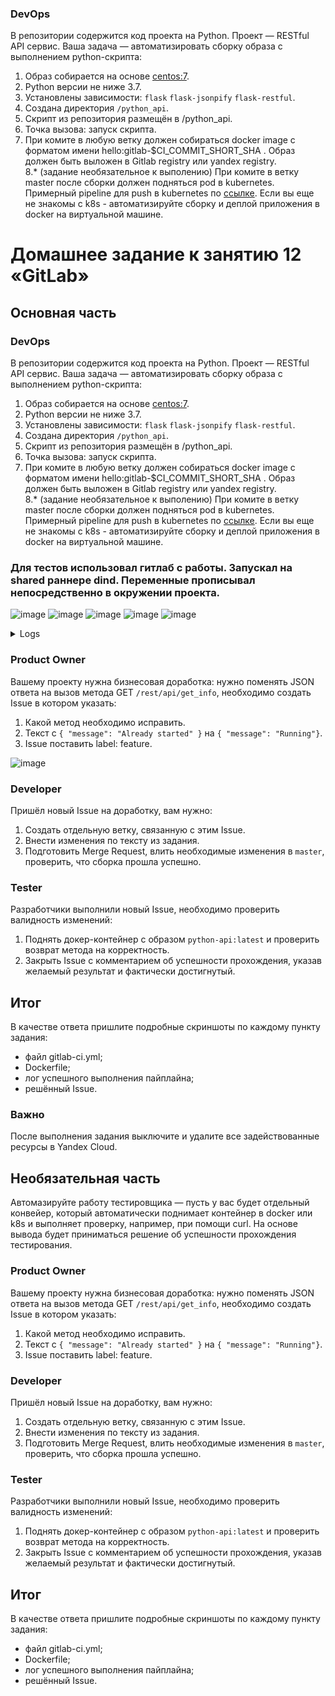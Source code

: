 ### DevOps

В репозитории содержится код проекта на Python. Проект — RESTful API сервис. Ваша задача — автоматизировать сборку образа с выполнением python-скрипта:

1. Образ собирается на основе [centos:7](https://hub.docker.com/_/centos?tab=tags&page=1&ordering=last_updated).
2. Python версии не ниже 3.7.
3. Установлены зависимости: `flask` `flask-jsonpify` `flask-restful`.
4. Создана директория `/python_api`.
5. Скрипт из репозитория размещён в /python_api.
6. Точка вызова: запуск скрипта.
7. При комите в любую ветку должен собираться docker image с форматом имени hello:gitlab-$CI_COMMIT_SHORT_SHA . Образ должен быть выложен в Gitlab registry или yandex registry.   
8.* (задание необязательное к выполению) При комите в ветку master после сборки должен подняться pod в kubernetes. Примерный pipeline для push в kubernetes по [ссылке](https://github.com/awertoss/devops-netology/blob/main/09-ci-06-gitlab/gitlab-ci.yml).
Если вы еще не знакомы с k8s - автоматизируйте сборку и деплой приложения в docker на виртуальной машине.

# Домашнее задание к занятию 12 «GitLab»

## Основная часть

### DevOps

В репозитории содержится код проекта на Python. Проект — RESTful API сервис. Ваша задача — автоматизировать сборку образа с выполнением python-скрипта:

1. Образ собирается на основе [centos:7](https://hub.docker.com/_/centos?tab=tags&page=1&ordering=last_updated).
2. Python версии не ниже 3.7.
3. Установлены зависимости: `flask` `flask-jsonpify` `flask-restful`.
4. Создана директория `/python_api`.
5. Скрипт из репозитория размещён в /python_api.
6. Точка вызова: запуск скрипта.
7. При комите в любую ветку должен собираться docker image с форматом имени hello:gitlab-$CI_COMMIT_SHORT_SHA . Образ должен быть выложен в Gitlab registry или yandex registry.   
8.* (задание необязательное к выполению) При комите в ветку master после сборки должен подняться pod в kubernetes. Примерный pipeline для push в kubernetes по [ссылке](https://github.com/awertoss/devops-netology/blob/main/09-ci-06-gitlab/gitlab-ci.yml).
Если вы еще не знакомы с k8s - автоматизируйте сборку и деплой приложения в docker на виртуальной машине.

### Для тестов использовал гитлаб с работы. Запускал на shared раннере dind. Переменные прописывал непосредственно в окружении проекта.

![image](https://github.com/SemenAmbarnov/mnt-homeworks/assets/92155007/e11e2c93-8832-40cd-a473-9cee09bcac90)
![image](https://github.com/SemenAmbarnov/ansible-homework/assets/92155007/df9169c2-5ba7-46da-9c2f-83a6c73f28c3)
![image](https://github.com/SemenAmbarnov/ansible-homework/assets/92155007/f29227fc-a8ad-41a8-9420-298bae0dc0c6)
![image](https://github.com/SemenAmbarnov/ansible-homework/assets/92155007/199f20be-770f-4a3d-b50f-b5d2ba70f7f2)
![image](https://github.com/SemenAmbarnov/ansible-homework/assets/92155007/8ef54660-c451-4769-bb3d-ab39a7098493)


<details><summary>Logs</summary>
  
```
Running with gitlab-runner 15.3.0 (bbcb5aba)
  on sargitlabrunner-docker-in-docker _atKN1Sx
Preparing the "docker" executor
00:36
Using Docker executor with image docker:20.10.5 ...
Starting service docker:20.10.5-dind ...
Pulling docker image docker:20.10.5-dind ...
Using docker image sha256:0a9822c8848df3eb0a1562e553fdd54215939ef0a528434ee026c64ff645148c for docker:20.10.5-dind with digest docker@sha256:e4ecd4e9ad5140d584669451b05e406d8cf7603e51972b862178ad93c38b2b08 ...
WARNING: Service docker:20.10.5-dind is already created. Ignoring.
Waiting for services to be up and running (timeout 30 seconds)...
*** WARNING: Service runner-atkn1sx-project-57-concurrent-0-2e9708612acb8e16-docker-0 probably didn't start properly.
Health check error:
service "runner-atkn1sx-project-57-concurrent-0-2e9708612acb8e16-docker-0-wait-for-service" timeout
Health check container logs:
Service container logs:
2023-09-28T08:23:27.213511249Z Generating RSA private key, 4096 bit long modulus (2 primes)
2023-09-28T08:23:27.618232886Z .......................................++++
2023-09-28T08:23:28.079508134Z .............................................++++
2023-09-28T08:23:28.080439410Z e is 65537 (0x010001)
2023-09-28T08:23:28.111046219Z Generating RSA private key, 4096 bit long modulus (2 primes)
2023-09-28T08:23:28.154243796Z ..++++
2023-09-28T08:23:28.570033297Z ........................................++++
2023-09-28T08:23:28.570959773Z e is 65537 (0x010001)
2023-09-28T08:23:28.625004973Z Signature ok
2023-09-28T08:23:28.625054820Z subject=CN = docker:dind server
2023-09-28T08:23:28.625237562Z Getting CA Private Key
2023-09-28T08:23:28.652643864Z /certs/server/cert.pem: OK
2023-09-28T08:23:28.657244500Z Generating RSA private key, 4096 bit long modulus (2 primes)
2023-09-28T08:23:30.076449282Z ...............................................................................................................................................++++
2023-09-28T08:23:30.187394695Z .........++++
2023-09-28T08:23:30.188356339Z e is 65537 (0x010001)
2023-09-28T08:23:30.244830585Z Signature ok
2023-09-28T08:23:30.244890177Z subject=CN = docker:dind client
2023-09-28T08:23:30.245130838Z Getting CA Private Key
2023-09-28T08:23:30.275031171Z /certs/client/cert.pem: OK
2023-09-28T08:23:30.328024268Z time="2023-09-28T08:23:30.327682349Z" level=info msg="Starting up"
2023-09-28T08:23:30.330725352Z time="2023-09-28T08:23:30.330565290Z" level=warning msg="could not change group /var/run/docker.sock to docker: group docker not found"
2023-09-28T08:23:30.330784557Z failed to load listeners: can't create unix socket /var/run/docker.sock: device or resource busy
*********
Pulling docker image docker:20.10.5 ...
Using docker image sha256:1588477122de4fdfe9fcb9ddeeee6ac6b93e9e05a65c68a6e22add0a98b8e0fe for docker:20.10.5 with digest docker@sha256:7ed427295687586039ff3433bb9b4419c5cf1e6294025dadf7641126665a78f5 ...
Preparing environment
00:00
Running on runner-atkn1sx-project-57-concurrent-0 via gitlab...
Getting source from Git repository
00:01
Fetching changes with git depth set to 20...
Reinitialized existing Git repository in /builds/semen/netology/.git/
Checking out 48a8c531 as main...
Skipping Git submodules setup
Executing "step_script" stage of the job script
00:02
Using docker image sha256:1588477122de4fdfe9fcb9ddeeee6ac6b93e9e05a65c68a6e22add0a98b8e0fe for docker:20.10.5 with digest docker@sha256:7ed427295687586039ff3433bb9b4419c5cf1e6294025dadf7641126665a78f5 ...
$ docker build -t $CI_REGISTRY/semen/netology/hello:gitlab-$CI_COMMIT_SHORT_SHA .
#1 [internal] load build definition from Dockerfile
#1 sha256:721ea849ffb6e7e4b7153fbac7f2da94da82e1c601912a5e44198456f37e2686
#1 transferring dockerfile: 257B done
#1 DONE 0.0s
#2 [internal] load .dockerignore
#2 sha256:8f5fa1bef66e93700f967f960778bbb29abf8999625214705888c3506122d94b
#2 transferring context: 2B done
#2 DONE 0.0s
#3 [internal] load metadata for docker.io/library/centos:7
#3 sha256:30875b35a89c8e8a29cd7cf120689bb68cdab8d769419707e07138dfe977d237
#3 DONE 1.0s
#10 [1/6] FROM docker.io/library/centos:7@sha256:be65f488b7764ad3638f236b7b515b3678369a5124c47b8d32916d6487418ea4
#10 sha256:8aee2df8eae94a334b616b2360efaff20c8e0722b9e9251907e0264f86e84fe1
#10 DONE 0.0s
#8 [internal] load build context
#8 sha256:d120c5ae3579570cf114bb17db80c4e6da2694fd2364b344308af8b9e93789b6
#8 transferring context: 553B done
#8 DONE 0.0s
#9 [2/6] RUN yum install python3 python3-pip -y
#9 sha256:f1144206e2c393ce7dae78da202bcabe051960e4ee53a33abc414e5f30a9c4cd
#9 CACHED
#5 [5/6] COPY /python_api/app.py /python_api/app.py
#5 sha256:d110fc18879109aed0fdc201550fcba2373a2294dd679e77f6aa714db595ab1e
#5 CACHED
#7 [3/6] COPY requirements.txt requirements.txt
#7 sha256:fd9954c420d56d551704286a20de254e85d782d040fde85c387aef659a0819d0
#7 CACHED
#6 [4/6] RUN pip3 install -r requirements.txt
#6 sha256:e8b663d48272a0a5d0c3cbe8164b7d3d75103e13f8ee18b174c3f82c7e0eedae
#6 CACHED
#4 [6/6] WORKDIR python_api
#4 sha256:5f4bf854d3c0f0ebc5be7df08c4d1f0d7b6e486155c96b5e3e4e1f1733081736
#4 CACHED
#11 exporting to image
#11 sha256:2308eda2f9fb6160716837eb6d09ead81ad67cebaed978b719c2eb2dd81387be
#11 exporting layers done
#11 writing image sha256:cda62445480ffc84a1e9d19e8dfa54e583de5b7b9041c07e68e2d0cbd5683de6 done
#11 naming to 192.168.103.44:5005/semen/netology/hello:gitlab-48a8c531 done
#11 DONE 0.0s
$ docker login -u $CI_REGISTRY_USER -p $CI_REGISTRY_PASSWORD $CI_REGISTRY
WARNING! Using --password via the CLI is insecure. Use --password-stdin.
WARNING! Your password will be stored unencrypted in /root/.docker/config.json.
Configure a credential helper to remove this warning. See
https://docs.docker.com/engine/reference/commandline/login/#credentials-store
Login Succeeded
$ docker push $CI_REGISTRY/semen/netology/hello:gitlab-$CI_COMMIT_SHORT_SHA
The push refers to repository [192.168.103.44:5005/semen/netology/hello]
5f70bf18a086: Preparing
3c6df952ff76: Preparing
ada6682943e3: Preparing
2f453ee60677: Preparing
f2a815b0a7b6: Preparing
174f56854903: Preparing
174f56854903: Waiting
3c6df952ff76: Layer already exists
ada6682943e3: Layer already exists
5f70bf18a086: Layer already exists
2f453ee60677: Layer already exists
f2a815b0a7b6: Layer already exists
174f56854903: Layer already exists
gitlab-48a8c531: digest: sha256:77c196776ee23114ae7e9f669351a83e7953b992d114b0e25be4b9daad57b7bb size: 1572
Job succeeded
```
</details>




### Product Owner

Вашему проекту нужна бизнесовая доработка: нужно поменять JSON ответа на вызов метода GET `/rest/api/get_info`, необходимо создать Issue в котором указать:

1. Какой метод необходимо исправить.
2. Текст с `{ "message": "Already started" }` на `{ "message": "Running"}`.
3. Issue поставить label: feature.

![image](https://github.com/SemenAmbarnov/ansible-homework/assets/92155007/dd65a396-f9d0-44c7-8bc0-0b3808ad82b4)


### Developer

Пришёл новый Issue на доработку, вам нужно:

1. Создать отдельную ветку, связанную с этим Issue.
2. Внести изменения по тексту из задания.
3. Подготовить Merge Request, влить необходимые изменения в `master`, проверить, что сборка прошла успешно.


### Tester

Разработчики выполнили новый Issue, необходимо проверить валидность изменений:

1. Поднять докер-контейнер с образом `python-api:latest` и проверить возврат метода на корректность.
2. Закрыть Issue с комментарием об успешности прохождения, указав желаемый результат и фактически достигнутый.

## Итог

В качестве ответа пришлите подробные скриншоты по каждому пункту задания:

- файл gitlab-ci.yml;
- Dockerfile; 
- лог успешного выполнения пайплайна;
- решённый Issue.

### Важно 
После выполнения задания выключите и удалите все задействованные ресурсы в Yandex Cloud.

## Необязательная часть

Автомазируйте работу тестировщика — пусть у вас будет отдельный конвейер, который автоматически поднимает контейнер в docker или k8s и выполняет проверку, например, при помощи curl. На основе вывода будет приниматься решение об успешности прохождения тестирования.



### Product Owner

Вашему проекту нужна бизнесовая доработка: нужно поменять JSON ответа на вызов метода GET `/rest/api/get_info`, необходимо создать Issue в котором указать:

1. Какой метод необходимо исправить.
2. Текст с `{ "message": "Already started" }` на `{ "message": "Running"}`.
3. Issue поставить label: feature.

### Developer

Пришёл новый Issue на доработку, вам нужно:

1. Создать отдельную ветку, связанную с этим Issue.
2. Внести изменения по тексту из задания.
3. Подготовить Merge Request, влить необходимые изменения в `master`, проверить, что сборка прошла успешно.


### Tester

Разработчики выполнили новый Issue, необходимо проверить валидность изменений:

1. Поднять докер-контейнер с образом `python-api:latest` и проверить возврат метода на корректность.
2. Закрыть Issue с комментарием об успешности прохождения, указав желаемый результат и фактически достигнутый.

## Итог

В качестве ответа пришлите подробные скриншоты по каждому пункту задания:

- файл gitlab-ci.yml;
- Dockerfile; 
- лог успешного выполнения пайплайна;
- решённый Issue.
